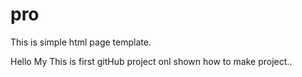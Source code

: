 # pro
This is simple html page template.

Hello My This is first gitHub project onl shown how to make project..
